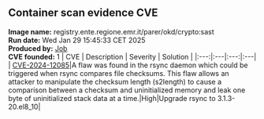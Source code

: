 ## Container scan evidence CVE
<strong>Image name:</strong> registry.ente.regione.emr.it/parer/okd/crypto:sast
<br/><strong>Run date:</strong> Wed Jan 29 15:45:33 CET 2025
<br/><strong>Produced by:</strong> <a href="https://gitlab.ente.regione.emr.it/parer/okd/crypto/-/jobs/491145">Job</a>
<br/><strong>CVE founded:</strong> 1
| CVE | Description | Severity | Solution | 
|:---:|:---|:---:|:---|
| [CVE-2024-12085](https://access.redhat.com/errata/RHSA-2025:0324)|A flaw was found in the rsync daemon which could be triggered when rsync compares file checksums. This flaw allows an attacker to manipulate the checksum length (s2length) to cause a comparison between a checksum and uninitialized memory and leak one byte of uninitialized stack data at a time.|High|Upgrade rsync to 3.1.3-20.el8_10|
